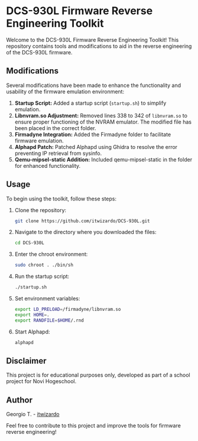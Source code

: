 # DCS-930L Firmware Reverse Engineering Toolkit

Welcome to the DCS-930L Firmware Reverse Engineering Toolkit! This repository contains tools and modifications to aid in the reverse engineering of the DCS-930L firmware.

## Modifications

Several modifications have been made to enhance the functionality and usability of the firmware emulation environment:

1. **Startup Script:** Added a startup script (`startup.sh`) to simplify emulation.
2. **Libnvram.so Adjustment:** Removed lines 338 to 342 of `libnvram.so` to ensure proper functioning of the NVRAM emulator. The modified file has been placed in the correct folder.
3. **Firmadyne Integration:** Added the Firmadyne folder to facilitate firmware emulation.
4. **Alphapd Patch:** Patched Alphapd using Ghidra to resolve the error preventing IP retrieval from sysinfo.
5. **Qemu-mipsel-static Addition:** Included qemu-mipsel-static in the folder for enhanced functionality.

## Usage

To begin using the toolkit, follow these steps:

1. Clone the repository:
   ```bash
   git clone https://github.com/itwizardo/DCS-930L.git
   ```

2. Navigate to the directory where you downloaded the files:
   ```bash
   cd DCS-930L
   ```

3. Enter the chroot environment:
   ```bash
   sudo chroot . ./bin/sh
   ```

4. Run the startup script:
   ```bash
   ./startup.sh
   ```

5. Set environment variables:
   ```bash
   export LD_PRELOAD=/firmadyne/libnvram.so
   export HOME=.
   export RANDFILE=$HOME/.rnd
   ```

6. Start Alphapd:
   ```bash
   alphapd
   ```

## Disclaimer

This project is for educational purposes only, developed as part of a school project for Novi Hogeschool.

## Author

Georgio T. - [itwizardo](https://github.com/itwizardo)

Feel free to contribute to this project and improve the tools for firmware reverse engineering!
